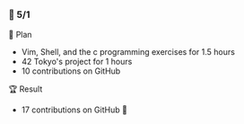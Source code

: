 <br><h3>:pushpin: 5/1　</h3>
:dart: Plan
- Vim, Shell, and the c programming exercises for 1.5 hours
- 42 Tokyo's project for 1 hours 
- 10 contributions on GitHub

:trophy: Result
- 17 contributions on GitHub :100:
